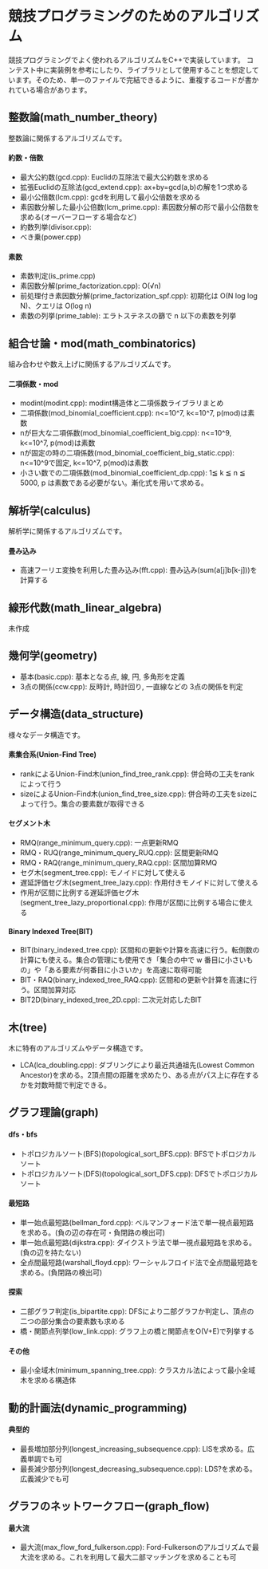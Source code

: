 # 競技プログラミングのためのアルゴリズム
競技プログラミングでよく使われるアルゴリズムをC++で実装しています。
コンテスト中に実装例を参考にしたり、ライブラリとして使用することを想定しています。そのため、単一のファイルで完結できるように、重複するコードが書かれている場合があります。

## 整数論(math_number_theory)
整数論に関係するアルゴリズムです。
#### 約数・倍数
- 最大公約数(gcd.cpp): Euclidの互除法で最大公約数を求める
- 拡張Euclidの互除法(gcd_extend.cpp): ax+by=gcd(a,b)の解を1つ求める
- 最小公倍数(lcm.cpp): gcdを利用して最小公倍数を求める
- 素因数分解した最小公倍数(lcm_prime.cpp): 素因数分解の形で最小公倍数を求める(オーバーフローする場合など)
- 約数列挙(divisor.cpp):
- べき乗(power.cpp)

#### 素数
- 素数判定(is_prime.cpp)
- 素因数分解(prime_factorization.cpp): O(√n)
- 前処理付き素因数分解(prime_factorization_spf.cpp): 初期化は O(N log log N)、クエリは O(log n)
- 素数の列挙(prime_table): エラトステネスの篩で n 以下の素数を列挙

## 組合せ論・mod(math_combinatorics)
組み合わせや数え上げに関係するアルゴリズムです。
#### 二項係数・mod
- modint(modint.cpp): modint構造体と二項係数ライブラリまとめ
- 二項係数(mod_binomial_coefficient.cpp): n<=10^7, k<=10^7, p(mod)は素数
- nが巨大な二項係数(mod_binomial_coefficient_big.cpp): n<=10^9, k<=10^7, p(mod)は素数
- nが固定の時の二項係数(mod_binomial_coefficient_big_static.cpp): n<=10^9で固定, k<=10^7, p(mod)は素数
- 小さい数での二項係数(mod_binomial_coefficient_dp.cpp): 1≦ k ≦ n ≦ 5000, p は素数である必要がない。漸化式を用いて求める。


## 解析学(calculus)
解析学に関係するアルゴリズムです。
#### 畳み込み
- 高速フーリエ変換を利用した畳み込み(fft.cpp): 畳み込み(sum(a[j]b[k-j]))を計算する

## 線形代数(math_linear_algebra)
未作成

## 幾何学(geometry)
- 基本(basic.cpp): 基本となる点, 線, 円, 多角形を定義
- 3点の関係(ccw.cpp): 反時計, 時計回り, 一直線などの 3点の関係を判定


## データ構造(data_structure)
  様々なデータ構造です。
#### 素集合系(Union-Find Tree)
- rankによるUnion-Find木(union_find_tree_rank.cpp): 併合時の工夫をrankによって行う
- sizeによるUnion-Find木(union_find_tree_size.cpp): 併合時の工夫をsizeによって行う。集合の要素数が取得できる

#### セグメント木
- RMQ(range_minimum_query.cpp): 一点更新RMQ
- RMQ・RUQ(range_minimum_query_RUQ.cpp): 区間更新RMQ
- RMQ・RAQ(range_minimum_query_RAQ.cpp): 区間加算RMQ
- セグ木(segment_tree.cpp): モノイドに対して使える
- 遅延評価セグ木(segment_tree_lazy.cpp): 作用付きモノイドに対して使える
- 作用が区間に比例する遅延評価セグ木(segment_tree_lazy_proportional.cpp): 作用が区間に比例する場合に使える

#### Binary Indexed Tree(BIT)
- BIT(binary_indexed_tree.cpp): 区間和の更新や計算を高速に行う。転倒数の計算にも使える。集合の管理にも使用でき「集合の中で w 番目に小さいもの」や「ある要素が何番目に小さいか」を高速に取得可能
- BIT・RAQ(binary_indexed_tree_RAQ.cpp): 区間和の更新や計算を高速に行う。区間加算対応
- BIT2D(binary_indexed_tree_2D.cpp): 二次元対応したBIT

## 木(tree)
木に特有のアルゴリズムやデータ構造です。
- LCA(lca_doubling.cpp): ダブリングにより最近共通祖先(Lowest Common Ancestor)を求める。2頂点間の距離を求めたり、ある点がパス上に存在するかを対数時間で判定できる。

## グラフ理論(graph)
#### dfs・bfs
- トポロジカルソート(BFS)(topological_sort_BFS.cpp): BFSでトポロジカルソート
- トポロジカルソート(DFS)(topological_sort_DFS.cpp): DFSでトポロジカルソート

#### 最短路
- 単一始点最短路(bellman_ford.cpp): ベルマンフォード法で単一視点最短路を求める。(負の辺の存在可・負閉路の検出可)
- 単一始点最短路(dijkstra.cpp): ダイクストラ法で単一視点最短路を求める。(負の辺を持たない)
- 全点間最短路(warshall_floyd.cpp): ワーシャルフロイド法で全点間最短路を求める。(負閉路の検出可)
#### 探索
- 二部グラフ判定(is_bipartite.cpp): DFSにより二部グラフか判定し、頂点の二つの部分集合の要素数も求める
- 橋・関節点列挙(low_link.cpp): グラフ上の橋と関節点をO(V+E)で列挙する

#### その他
- 最小全域木(minimum_spanning_tree.cpp): クラスカル法によって最小全域木を求める構造体


## 動的計画法(dynamic_programming)
#### 典型的
- 最長増加部分列(longest_increasing_subsequence.cpp): LISを求める。広義単調でも可
- 最長減少部分列(longest_decreasing_subsequence.cpp): LDS?を求める。広義減少でも可

## グラフのネットワークフロー(graph_flow)
#### 最大流
- 最大流(max_flow_ford_fulkerson.cpp): Ford-Fulkersonのアルゴリズムで最大流を求める。これを利用して最大二部マッチングを求めることも可
